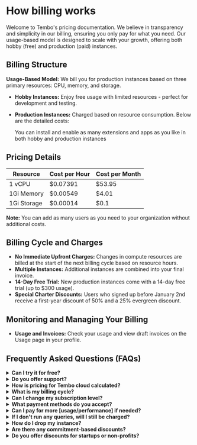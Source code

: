 # How billing works

Welcome to Tembo's pricing documentation. We believe in transparency and simplicity in our billing, ensuring you only pay for what you need. Our usage-based model is designed to scale with your growth, offering both hobby (free) and production (paid) instances.

## Billing Structure

**Usage-Based Model:** We bill you for production instances based on three primary resources: CPU, memory, and storage.

- **Hobby Instances:** Enjoy free usage with limited resources - perfect for development and testing. 
- **Production Instances:** Charged based on resource consumption. Below are the detailed costs:

  You can install and enable as many extensions and apps as you like in both hobby and production instances

## Pricing Details

| Resource  | Cost per Hour | Cost per Month |
|-----------|---------------|----------------|
| 1 vCPU    | $0.07391      | $53.95         |
| 1Gi Memory| $0.00549      | $4.01          |
| 1Gi Storage| $0.00014     | $0.1           |

**Note:** You can add as many users as you need to your organization without additional costs.

## Billing Cycle and Charges

- **No Immediate Upfront Charges:** Changes in compute resources are billed at the start of the next billing cycle based on resource hours.
- **Multiple Instances:** Additional instances are combined into your final invoice.
- **14-Day Free Trial:** New production instances come with a 14-day free trial (up to $300 usage).
- **Special Charter Discounts:** Users who signed up before January 2nd receive a first-year discount of 50% and a 25% evergreen discount.

## Monitoring and Managing Your Billing

- **Usage and Invoices:** Check your usage and view draft invoices on the Usage page in your profile.


## Frequently Asked Questions (FAQs)

<details>
<summary><b>Can I try it for free?</b></summary>
Our developer plan is totally free to use for as long as you want. You will have full access to apps and extensions, however the hobby tier is limited to 0.25vCPU and 1Gi Memory. We also offer a 14-day free trial (up to $300 usage) on paid tiers for new accounts.
</details>

<details>
<summary><b>Do you offer support?</b></summary>
There are multiple ways to get support from our team. You can join our slack community, email us at [support@tembo.io](mailto:support@tembo.io), or use the Intercom “message us” feature on our website. We respond to most messages within 24 hours (and often faster!).
</details>

<details>
<summary><b>How is pricing for Tembo cloud calculated?</b></summary>
You can see the pricing the pricind details section. Pricing is calculated based on instance size (compute, memory, and storage). If you have both hobby and subscription instances, you will only be charged for the subscription instances.
</details>

<details>
<summary><b>What is my billing cycle?</b></summary>
We bill for usage on the first of each month, but if you’re interested in pre-payment or other payment schemes, email us at [support@tembo.io](mailto:support@tembo.io)
</details>

<details>
<summary><b>Can I change my subscription level?</b></summary>
Upgrading from free to paid is easy, just select your desired instance size in the settings, then follow the prompts to add a credit card (if you don’t already have one on file). If your current storage is 10Gi, then you can downgrade by reducing your compute and memory to the hobby tier (0.25vCPU, 1Gi). If your current storage is greater than 10Gi, then your instance cannot be downgraded. We recommend just creating a new instance on the hobby tier, or contact us at [support@tembo.io](mailto:support@tembo.io) for more detailed guidance.
</details>

<details>
<summary><b>What payment methods do you accept?</b></summary>
We partner with Stripe to process payments. Stripe accepts all major credit cards internationally.
</details>

<details>
<summary><b>Can I pay for more [usage/performance] if needed?</b></summary>
Yes, we support scaling up of instances, just select your desired CPU in settings and follow the prompts to add a credit card (if you don’t already have one on file).
</details>

<details>
<summary><b>If I don't run any queries, will I still be charged?</b></summary>
Yes, we bill on size of instance, but we provide metrics so that you can monitor your utilization levels.
</details>

<details>
<summary><b>How do I drop my instance?</b></summary>
You can delete your instance in settings>server settings; note that deleted instances cannot be recovered.
</details>

<details>
<summary><b>Are there any commitment-based discounts?</b></summary>
All current accounts (as of January 3, 2024) will be given a lifetime pricing discount. We also offer discounts based on volume and commitment level. For more information on discounts at Tembo, contact us at [support@tembo.io](mailto:support@tembo.io)
</details>

<details>
<summary><b>Do you offer discounts for startups or non-profits?</b></summary>
At this point, we do not have a formal program of discounts for startups or nonprofit organizations. However, we sometimes provide discounts depending on the specific project or use case. Send us a description of your project and use case to [support@tembo.io](mailto:support@tembo.io) and we’ll get back to as quickly as possible.
</details>
